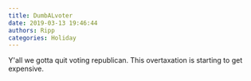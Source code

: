 ```yaml
---
title: DumbALvoter
date: 2019-03-13 19:46:44
authors: Ripp
categories: Holiday
---
```


 Y'all we gotta quit voting republican. This overtaxation is starting to get expensive.